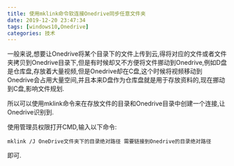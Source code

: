 ```yaml
---
title: 使用mklink命令软连接Onedrive同步任意文件夹
date: 2019-12-20 23:47:34
tags: [windows10,Onedrive]
categories: 技术
---
```


一般来说,想要让Onedrive将某个目录下的文件上传到云,得将对应的文件或者文件夹拷贝到Onedrive目录下,但是有时候却又不方便将文件挪动到Onedrive,例如D盘是仓库盘,存放着大量视频,但是Onedrive却在C盘,这个时候将视频移动到Onedrive会占用大量空间,并且本来D盘作为仓库盘就是用于存放资料的,现在挪动到C盘,影响文件规划.

所以可以使用mklink命令来在存放文件的目录和Onedrive目录中创建一个连接,让Onedrive识别到.

使用管理员权限打开CMD,输入以下命令:

```shell
mklink /J OneDrive文件夹下的目录绝对路径 需要链接到Onedrive的目录绝对路径
```

即可.